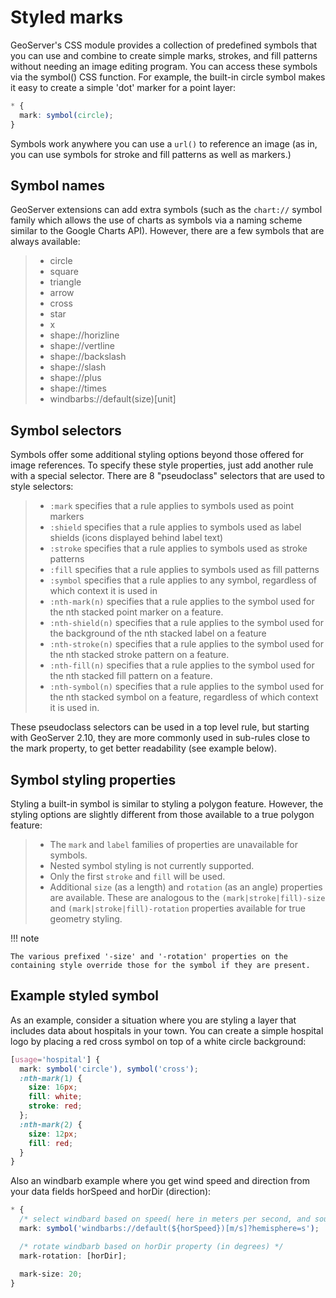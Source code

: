 # Styled marks

GeoServer's CSS module provides a collection of predefined symbols that you can use and combine to create simple marks, strokes, and fill patterns without needing an image editing program. You can access these symbols via the symbol() CSS function. For example, the built-in circle symbol makes it easy to create a simple 'dot' marker for a point layer:

``` scss
* {
  mark: symbol(circle);
}
```

Symbols work anywhere you can use a `url()` to reference an image (as in, you can use symbols for stroke and fill patterns as well as markers.)

## Symbol names

GeoServer extensions can add extra symbols (such as the `chart://` symbol family which allows the use of charts as symbols via a naming scheme similar to the Google Charts API). However, there are a few symbols that are always available:

> -   circle
> -   square
> -   triangle
> -   arrow
> -   cross
> -   star
> -   x
> -   shape://horizline
> -   shape://vertline
> -   shape://backslash
> -   shape://slash
> -   shape://plus
> -   shape://times
> -   windbarbs://default(size)[unit]

## Symbol selectors

Symbols offer some additional styling options beyond those offered for image references. To specify these style properties, just add another rule with a special selector. There are 8 "pseudoclass" selectors that are used to style selectors:

> -   `:mark` specifies that a rule applies to symbols used as point markers
> -   `:shield` specifies that a rule applies to symbols used as label shields (icons displayed behind label text)
> -   `:stroke` specifies that a rule applies to symbols used as stroke patterns
> -   `:fill` specifies that a rule applies to symbols used as fill patterns
> -   `:symbol` specifies that a rule applies to any symbol, regardless of which context it is used in
> -   `:nth-mark(n)` specifies that a rule applies to the symbol used for the nth stacked point marker on a feature.
> -   `:nth-shield(n)` specifies that a rule applies to the symbol used for the background of the nth stacked label on a feature
> -   `:nth-stroke(n)` specifies that a rule applies to the symbol used for the nth stacked stroke pattern on a feature.
> -   `:nth-fill(n)` specifies that a rule applies to the symbol used for the nth stacked fill pattern on a feature.
> -   `:nth-symbol(n)` specifies that a rule applies to the symbol used for the nth stacked symbol on a feature, regardless of which context it is used in.

These pseudoclass selectors can be used in a top level rule, but starting with GeoServer 2.10, they are more commonly used in sub-rules close to the mark property, to get better readability (see example below).

## Symbol styling properties

Styling a built-in symbol is similar to styling a polygon feature. However, the styling options are slightly different from those available to a true polygon feature:

> -   The `mark` and `label` families of properties are unavailable for symbols.
> -   Nested symbol styling is not currently supported.
> -   Only the first `stroke` and `fill` will be used.
> -   Additional `size` (as a length) and `rotation` (as an angle) properties are available. These are analogous to the `(mark|stroke|fill)-size` and `(mark|stroke|fill)-rotation` properties available for true geometry styling.

!!! note

    The various prefixed '-size' and '-rotation' properties on the containing style override those for the symbol if they are present.

## Example styled symbol

As an example, consider a situation where you are styling a layer that includes data about hospitals in your town. You can create a simple hospital logo by placing a red cross symbol on top of a white circle background:

``` scss
[usage='hospital'] {
  mark: symbol('circle'), symbol('cross');
  :nth-mark(1) {
    size: 16px;
    fill: white;
    stroke: red;
  };
  :nth-mark(2) {
    size: 12px;
    fill: red;
  }
}
```

Also an windbarb example where you get wind speed and direction from your data fields horSpeed and horDir (direction):

``` scss
* {
  /* select windbard based on speed( here in meters per second, and south hemisphere) */
  mark: symbol('windbarbs://default(${horSpeed})[m/s]?hemisphere=s');

  /* rotate windbarb based on horDir property (in degrees) */
  mark-rotation: [horDir];

  mark-size: 20;
}
```
